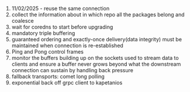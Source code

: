 1. 11/02/2025 - reuse the same connection
2. collect the information about in which repo all the packages belong and coalesce
3. wait for coredns to start before upgrading
4. mandatory triple buffering
5. guaranteed ordering and exactly-once delivery(data integrity) must be maintained when connection is re-established
6. Ping and Pong control frames
7. monitor the buffers building up on the sockets used to stream data to clients and ensure a buffer never grows beyond what the downstream connection can sustain by handling back pressure
8. fallback transports: comet long polling
9. exponential back off grpc client to kapetanios